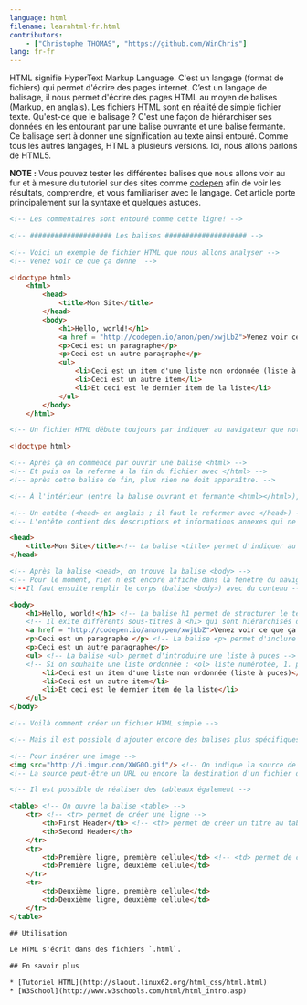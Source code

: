 ```yaml
---
language: html
filename: learnhtml-fr.html
contributors:
    - ["Christophe THOMAS", "https://github.com/WinChris"]
lang: fr-fr
---
```

HTML signifie HyperText Markup Language. 
C'est un langage (format de fichiers) qui permet d'écrire des pages internet.
C’est un langage de balisage, il nous permet d'écrire des pages HTML au moyen de balises (Markup, en anglais).
Les fichiers HTML sont en réalité de simple fichier texte.
Qu'est-ce que le balisage ? C'est une façon de hiérarchiser ses données en les entourant par une balise ouvrante et une balise fermante. 
Ce balisage sert à donner une signification au texte ainsi entouré.
Comme tous les autres langages, HTML a plusieurs versions. Ici, nous allons parlons de HTML5.

**NOTE :** Vous pouvez tester les différentes balises que nous allons voir au fur et à mesure du tutoriel sur des sites comme [codepen](http://codepen.io/pen/) afin de voir les résultats, comprendre, et vous familiariser avec le langage.
Cet article porte principalement sur la syntaxe et quelques astuces.


```HTML
<!-- Les commentaires sont entouré comme cette ligne! -->

<!-- #################### Les balises #################### -->
   
<!-- Voici un exemple de fichier HTML que nous allons analyser -->
<!-- Venez voir ce que ça donne  --> 

<!doctype html>
	<html>
		<head>
			<title>Mon Site</title>
		</head>
		<body>
			<h1>Hello, world!</h1>
			<a href = "http://codepen.io/anon/pen/xwjLbZ">Venez voir ce que ça donne</a>
			<p>Ceci est un paragraphe</p>
			<p>Ceci est un autre paragraphe</p>
			<ul>
				<li>Ceci est un item d'une liste non ordonnée (liste à puces)</li>
				<li>Ceci est un autre item</li>
				<li>Et ceci est le dernier item de la liste</li>
			</ul>
		</body>
	</html>

<!-- Un fichier HTML débute toujours par indiquer au navigateur que notre page est faite en HTML -->

<!doctype html>

<!-- Après ça on commence par ouvrir une balise <html> -->
<!-- Et puis on la referme à la fin du fichier avec </html> -->
<!-- après cette balise de fin, plus rien ne doit apparaître. -->

<!-- À l'intérieur (entre la balise ouvrant et fermante <html></html>), on trouve : -->

<!-- Un entête (<head> en anglais ; il faut le refermer avec </head>) -->
<!-- L'entête contient des descriptions et informations annexes qui ne sont pas affichées : se sont les métadonnées -->

<head>
	<title>Mon Site</title><!-- La balise <title> permet d'indiquer au navigateur le titre à afficher dans la barre de l'onglet de la fenêtre -->
</head>

<!-- Après la balise <head>, on trouve la balise <body> -->
<!-- Pour le moment, rien n'est encore affiché dans la fenêtre du navigateur. 
<!--Il faut ensuite remplir le corps (balise <body>) avec du contenu -->

<body>
	<h1>Hello, world!</h1> <!-- La balise h1 permet de structurer le texte, c'est  un titre -->
	<!-- Il exite différents sous-titres à <h1> qui sont hiérarchisés du plus important (h2) au plus précis (h6) -->
	<a href = "http://codepen.io/anon/pen/xwjLbZ">Venez voir ce que ça donne</a> <!-- Lien vers la source cible indiqué dans href="" -->
	<p>Ceci est un paragraphe </p> <!-- La balise <p> permet d'inclure du texte à la page html -->
	<p>Ceci est un autre paragraphe</p>
	<ul> <!-- La balise <ul> permet d'introduire une liste à puces -->
	<!-- Si on souhaite une liste ordonnée : <ol> liste numérotée, 1. pour le premier élément, 2. pour le second, etc -->
		<li>Ceci est un item d'une liste non ordonnée (liste à puces)</li>
		<li>Ceci est un autre item</li>
		<li>Et ceci est le dernier item de la liste</li>
	</ul>
</body>

<!-- Voilà comment créer un fichier HTML simple -->

<!-- Mais il est possible d'ajouter encore des balises plus spécifiques -->

<!-- Pour insérer une image -->
<img src="http://i.imgur.com/XWG0O.gif"/> <!-- On indique la source de l'image dans src="" -->
<!-- La source peut-être un URL ou encore la destination d'un fichier de votre ordinateur -->

<!-- Il est possible de réaliser des tableaux également -->

<table> <!-- On ouvre la balise <table> -->
	<tr> <!-- <tr> permet de créer une ligne -->
		<th>First Header</th> <!-- <th> permet de créer un titre au tableau -->
		<th>Second Header</th>
	</tr>
	<tr>
		<td>Première ligne, première cellule</td> <!-- <td> permet de créer une cellule -->
		<td>Première ligne, deuxième cellule</td>
	</tr>
	<tr>
		<td>Deuxième ligne, première cellule</td>
		<td>Deuxième ligne, deuxième cellule</td>
	</tr>
</table>

## Utilisation

Le HTML s'écrit dans des fichiers `.html`.

## En savoir plus 

* [Tutoriel HTML](http://slaout.linux62.org/html_css/html.html)
* [W3School](http://www.w3schools.com/html/html_intro.asp)
